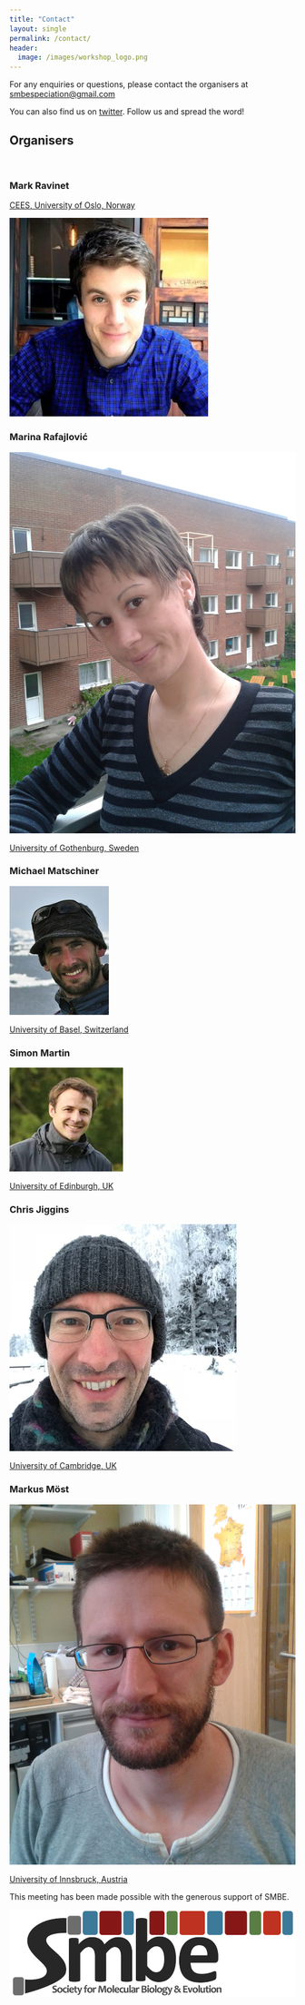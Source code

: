 ```yaml
---
title: "Contact"
layout: single
permalink: /contact/
header:
  image: /images/workshop_logo.png
---
```


For any enquiries or questions, please contact the organisers at [smbespeciation@gmail.com](mailto:smbespeciation@gmail.com)

You can also find us on [twitter](https://twitter.com/SMBE_speciation). Follow us and spread the word!

## Organisers

<figure style="width: 150px" class="align-left">
  <img src="{{ site.url }}{{ site.baseurl }}/images/markravinet.jpeg" alt="">
</figure>

### Mark Ravinet
[CEES, University of Oslo, Norway](https://www.mn.uio.no/cees/english/people/researcher-postdoc/msravine/)


![](/images/markravinet.jpeg)

### Marina Rafajlović

![](/images/marina.jpg)

[University of Gothenburg, Sweden](https://marine.gu.se/english/about-us/staff?languageId=100001&userId=xrafma)

### Michael Matschiner

![](/images/m_matschiner.jpg)

[University of Basel, Switzerland](http://evoinformatics.eu/michaelmatschiner.htm)

### Simon Martin

![](/images/simon_martin.jpeg)

[University of Edinburgh, UK](https://simonmartinlab.org/)

### Chris Jiggins

![](/images/chris_jiggins.jpg)

[University of Cambridge, UK](https://heliconius.zoo.cam.ac.uk/people/chris-jiggins/)

### Markus Möst

![](/images/Markus.jpg)

[University of Innsbruck, Austria](https://www.uibk.ac.at/ecology/staff/persons/moest.html.en)

This meeting has been made possible with the generous support of SMBE.

![](/images/smbeslide.png)
